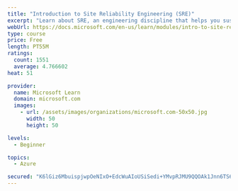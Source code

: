 ```yaml
---
title: "Introduction to Site Reliability Engineering (SRE)"
excerpt: "Learn about SRE, an engineering discipline that helps you sustainably achieve the appropriate level of reliability in your systems, services, and products."
webUrl: https://docs.microsoft.com/en-us/learn/modules/intro-to-site-reliability-engineering/
type: course
price: Free
length: PT55M
ratings:
  count: 1551
  average: 4.766602
heat: 51

provider:
  name: Microsoft Learn
  domain: microsoft.com
  images:
    - url: /assets/images/organizations/microsoft.com-50x50.jpg
      width: 50
      height: 50

levels:
  - Beginner

topics:
  - Azure

secured: "K6lGiz6MbuispjwpOeNIxO+EdcWuAIoUSiSedi+YMvpRJMU9QQOAk1Jnn6TS6B1KMQpsJGflbSgdSsPD15wddUeN5gTcMnOyCEkuDamWNcjNt1N1x5LwMF70i454V5zQ6sGodpTEhYMaWi40pGXC6U0n+j+8htnVv/r6I36xreQf3DdTQ/i4+qval0zTosAGMVg8MSrGWUoDbuCfYifNb6Le4kVxMRMj96RNpsVp/a2kskR3P8c3usZmBBZF4wHA1W2dM3KVCJs0bGt6AWIzT8ONUCa35iz2oI21CzGqFAO92l9FX8vTfjCiFnn5VbEm8WAPk/h0PbH4g+xzSgkRWtUWtbJWz1BhK+iqCF6Gyj5OwiLnpptQLAtIvCkug2CZ63EHsSTaVhifTMN3B0fWT8tqs/LeD92uhrRu46kryVs=;bHFHpDTZV2DN4jP9XobRzw=="
---
```


